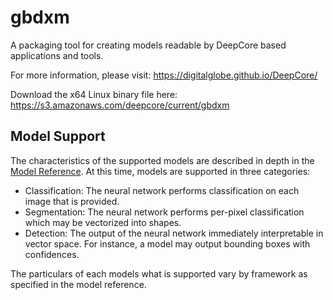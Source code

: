# gbdxm
A packaging tool for creating models readable by DeepCore based applications and tools.

For more information, please visit: https://digitalglobe.github.io/DeepCore/ 

Download the x64 Linux binary file here: https://s3.amazonaws.com/deepcore/current/gbdxm 


## Model Support

The characteristics of the supported models are described in depth in the
[Model Reference](doc/modelreference.md).  At this time, models are supported in
three categories:
 
 - Classification: The neural network performs classification on each image
 that is provided.
 - Segmentation: The neural network performs per-pixel classification which may
 be vectorized into shapes.
 - Detection: The output of the neural network immediately interpretable in
 vector space.  For instance, a model may output bounding boxes with confidences.
 
The particulars of each models what is supported vary by framework as specified
in the model reference.